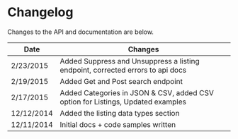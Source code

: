 # Changelog

Changes to the API and documentation are below.

Date | Changes
--------- | -----------
2/23/2015 | Added Suppress and Unsuppress a listing endpoint, corrected errors to api docs
2/19/2015 | Added Get and Post search endpoint
2/17/2015 | Added Categories in JSON & CSV, added CSV option for Listings, Updated examples
12/12/2014 | Added the listing data types section
12/11/2014 | Initial docs + code samples written
